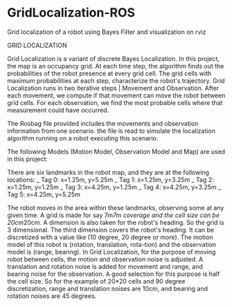 # GridLocalization-ROS
Grid localization of a robot using Bayes Filter and visualization on rviz

GRID LOCALIZATION

Grid Localization is a variant of discrete Bayes Localization. In this project, the map is an occupancy grid. At each time step, the algorithm finds out the probabilities of the robot presence at every grid cell. The grid cells with maximum probabilities at each
step, characterize the robot's trajectory. Grid Localization runs in two iterative steps | Movement and Observation.
After each movement, we compute if that movement can move the robot between grid cells. For each observation, we find the most probable cells where that measurement could have occurred.

The Rosbag file provided includes the movements and observation information from one scenario. the file is read to simulate the   localization algorithm running on a robot executing this scenario.

The following Models (Motion Model, Observation Model and Map) are used in this project:

There are six landmarks in the robot map, and they are at the following locations:
_ Tag 0: x=1.25m, y=5.25m
_ Tag 1: x=1.25m, y=3.25m
_ Tag 2: x=1.25m, y=1.25m
_ Tag 3: x=4.25m, y=1.25m
_ Tag 4: x=4.25m, y=3.25m
_ Tag 5: x=4.25m, y=5.25m

The robot moves in the area within these landmarks, observing some at any given time. A grid is made for say 7m*7m coverage and the cell size can be 20cm*20cm. A dimension is also taken for the robot's heading. So the grid is 3 dimensional. The third dimension covers the robot's heading. It can be discretized with a value like (10 degree, 20 degree or more). The motion model of this robot is (rotation, translation, rota-tion) and the observation model is (range, bearing). In Grid Localization, for the purpose of moving robot between cells, the motion and observation noise is adjusted. A translation and rotation noise is added for movement and range, and bearing noise for the
observation. A good selection for this purpose is half the cell size. So for the example of 20*20 cells and 90 degree discretization, range and translation noises are 10cm, and bearing and rotation noises are 45 degrees.


